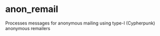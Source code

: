# anon_remail
Processes messages for anonymous mailing using type-I (Cypherpunk) anonymous remailers
